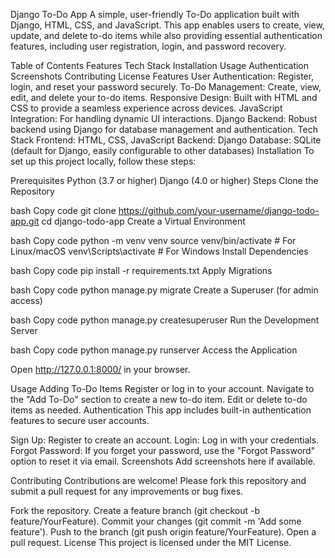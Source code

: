 Django To-Do App
A simple, user-friendly To-Do application built with Django, HTML, CSS, and JavaScript. This app enables users to create, view, update, and delete to-do items while also providing essential authentication features, including user registration, login, and password recovery.

Table of Contents
Features
Tech Stack
Installation
Usage
Authentication
Screenshots
Contributing
License
Features
User Authentication: Register, login, and reset your password securely.
To-Do Management: Create, view, edit, and delete your to-do items.
Responsive Design: Built with HTML and CSS to provide a seamless experience across devices.
JavaScript Integration: For handling dynamic UI interactions.
Django Backend: Robust backend using Django for database management and authentication.
Tech Stack
Frontend: HTML, CSS, JavaScript
Backend: Django
Database: SQLite (default for Django, easily configurable to other databases)
Installation
To set up this project locally, follow these steps:

Prerequisites
Python (3.7 or higher)
Django (4.0 or higher)
Steps
Clone the Repository

bash
Copy code
git clone https://github.com/your-username/django-todo-app.git
cd django-todo-app
Create a Virtual Environment

bash
Copy code
python -m venv venv
source venv/bin/activate  # For Linux/macOS
venv\Scripts\activate     # For Windows
Install Dependencies

bash
Copy code
pip install -r requirements.txt
Apply Migrations

bash
Copy code
python manage.py migrate
Create a Superuser (for admin access)

bash
Copy code
python manage.py createsuperuser
Run the Development Server

bash
Copy code
python manage.py runserver
Access the Application

Open http://127.0.0.1:8000/ in your browser.

Usage
Adding To-Do Items
Register or log in to your account.
Navigate to the "Add To-Do" section to create a new to-do item.
Edit or delete to-do items as needed.
Authentication
This app includes built-in authentication features to secure user accounts.

Sign Up: Register to create an account.
Login: Log in with your credentials.
Forgot Password: If you forget your password, use the "Forgot Password" option to reset it via email.
Screenshots
Add screenshots here if available.

Contributing
Contributions are welcome! Please fork this repository and submit a pull request for any improvements or bug fixes.

Fork the repository.
Create a feature branch (git checkout -b feature/YourFeature).
Commit your changes (git commit -m 'Add some feature').
Push to the branch (git push origin feature/YourFeature).
Open a pull request.
License
This project is licensed under the MIT License.

